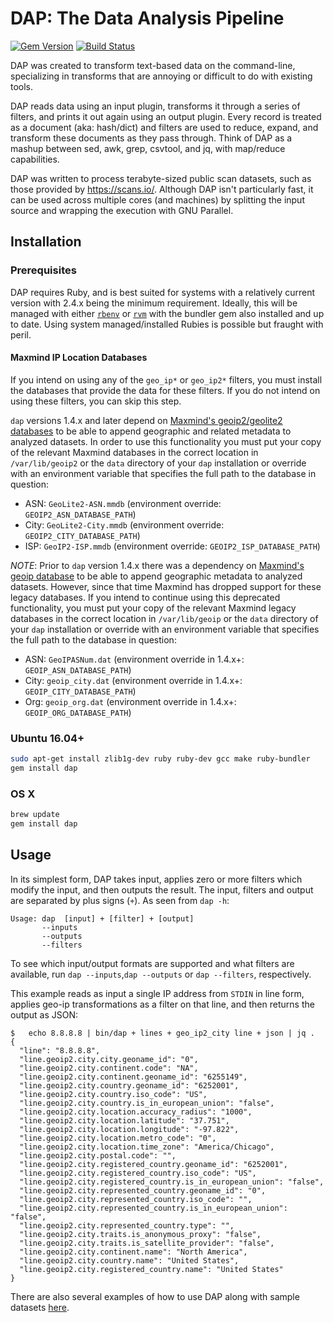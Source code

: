 # DAP: The Data Analysis Pipeline

[![Gem Version](https://badge.fury.io/rb/dap.svg)](http://badge.fury.io/rb/dap)
[![Build Status](https://travis-ci.org/rapid7/dap.svg?branch=master)](https://travis-ci.org/rapid7/dap)

DAP was created to transform text-based data on the command-line, specializing in transforms that are annoying or difficult to do with existing tools.

DAP reads data using an input plugin, transforms it through a series of filters, and prints it out again using an output plugin. Every record is treated as a document (aka: hash/dict) and filters are used to reduce, expand, and transform these documents as they pass through. Think of DAP as a mashup between sed, awk, grep, csvtool, and jq, with map/reduce capabilities.

DAP was written to process terabyte-sized public scan datasets, such as those provided by https://scans.io/. Although DAP isn't particularly fast, it can be used across multiple cores (and machines) by splitting the input source and wrapping the execution with GNU Parallel.



## Installation

### Prerequisites

DAP requires Ruby, and is best suited for systems with a relatively current version with 2.4.x being the minimum requirement.
Ideally, this will be managed with either
[`rbenv`](https://github.com/rbenv/rbenv) or [`rvm`](https://rvm.io/) with the bundler gem also installed and up to date.
Using system managed/installed Rubies is possible but fraught with peril.

#### Maxmind IP Location Databases

If you intend on using any of the `geo_ip*` or `geo_ip2*` filters, you must
install the databases that provide the data for these filters.  If you do not
intend on using these filters, you can skip this step.

`dap` versions 1.4.x and later depend on [Maxmind's geoip2/geolite2
databases](https://dev.maxmind.com/geoip/geoip2/geolite2/) to be able to append
geographic and related metadata to analyzed datasets.  In order to use this
functionality you must put your copy of the relevant Maxmind databases in the
correct location in `/var/lib/geoip2` or the `data` directory of your `dap`
installation or override with an environment variable that specifies the full
path to the database in question:

* ASN: `GeoLite2-ASN.mmdb` (environment override: `GEOIP2_ASN_DATABASE_PATH`)
* City: `GeoLite2-City.mmdb` (environment override: `GEOIP2_CITY_DATABASE_PATH`)
* ISP: `GeoIP2-ISP.mmdb` (environment override: `GEOIP2_ISP_DATABASE_PATH`)

*NOTE*: Prior to `dap` version 1.4.x there was a dependency on [Maxmind's geoip
database](http://dev.maxmind.com/geoip/legacy/downloadable/)
to be able to append geographic metadata to analyzed datasets.  However, since
that time Maxmind has dropped support for these legacy databases.  If you
intend to continue using this deprecated functionality, you must put your copy
of the relevant Maxmind legacy databases in the correct location in
`/var/lib/geoip` or the `data` directory of your `dap` installation or override
with an environment variable that specifies the full path to the database in question:

* ASN: `GeoIPASNum.dat` (environment override in 1.4.x+: `GEOIP_ASN_DATABASE_PATH`)
* City: `geoip_city.dat` (environment override in 1.4.x+: `GEOIP_CITY_DATABASE_PATH`)
* Org: `geoip_org.dat` (environment override in 1.4.x+: `GEOIP_ORG_DATABASE_PATH`)

### Ubuntu 16.04+

```bash
sudo apt-get install zlib1g-dev ruby ruby-dev gcc make ruby-bundler
gem install dap
```

### OS X

```bash
brew update
gem install dap
```

## Usage

In its simplest form, DAP takes input, applies zero or more filters which modify the input, and then outputs the result.  The input, filters and output are separated by plus signs (`+`).  As seen from `dap -h`:

```
Usage: dap  [input] + [filter] + [output]
       --inputs
       --outputs
       --filters
```

To see which input/output formats are supported and what filters are available, run `dap --inputs`,`dap --outputs` or `dap --filters`, respectively.

This example reads as input a single IP address from `STDIN` in line form, applies geo-ip transformations as a filter on that line, and then returns the output as JSON:

```
$   echo 8.8.8.8 | bin/dap + lines + geo_ip2_city line + json | jq .
{
  "line": "8.8.8.8",
  "line.geoip2.city.city.geoname_id": "0",
  "line.geoip2.city.continent.code": "NA",
  "line.geoip2.city.continent.geoname_id": "6255149",
  "line.geoip2.city.country.geoname_id": "6252001",
  "line.geoip2.city.country.iso_code": "US",
  "line.geoip2.city.country.is_in_european_union": "false",
  "line.geoip2.city.location.accuracy_radius": "1000",
  "line.geoip2.city.location.latitude": "37.751",
  "line.geoip2.city.location.longitude": "-97.822",
  "line.geoip2.city.location.metro_code": "0",
  "line.geoip2.city.location.time_zone": "America/Chicago",
  "line.geoip2.city.postal.code": "",
  "line.geoip2.city.registered_country.geoname_id": "6252001",
  "line.geoip2.city.registered_country.iso_code": "US",
  "line.geoip2.city.registered_country.is_in_european_union": "false",
  "line.geoip2.city.represented_country.geoname_id": "0",
  "line.geoip2.city.represented_country.iso_code": "",
  "line.geoip2.city.represented_country.is_in_european_union": "false",
  "line.geoip2.city.represented_country.type": "",
  "line.geoip2.city.traits.is_anonymous_proxy": "false",
  "line.geoip2.city.traits.is_satellite_provider": "false",
  "line.geoip2.city.continent.name": "North America",
  "line.geoip2.city.country.name": "United States",
  "line.geoip2.city.registered_country.name": "United States"
}
```

There are also several examples of how to use DAP along with sample datasets [here](samples).
